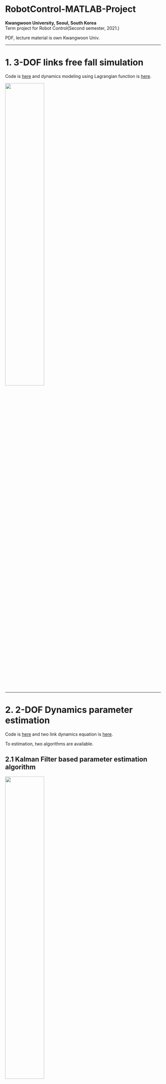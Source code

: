 # RobotControl-MATLAB-Project

**Kwangwoon University, Seoul, South Korea**
<br>
Term project for Robot Control(Second semester, 2021.)

PDF, lecture material is own Kwangwoon Univ.

---

# 1. 3-DOF links free fall simulation
Code is [here](https://github.com/msjun23/RobotControl-MATLAB-Project/blob/main/RobotControl_TermProject/HW1_3_DOF_simulation.m) and dynamics modeling using Lagrangian function is [here](https://github.com/msjun23/RobotControl-MATLAB-Project/blob/main/RobotControl_TermProject/HW1_3_DOF_dynamics.m).

<img src="/images/HW1_3_DOF_simulation.gif" width="50%" height="50%"/>

---

# 2. 2-DOF Dynamics parameter estimation
Code is [here](https://github.com/msjun23/RobotControl-MATLAB-Project/blob/main/RobotControl_TermProject/HW2_2_DOF_dynamics_parameter_estimation.m) and two link dynamics equation is [here](https://github.com/msjun23/RobotControl-MATLAB-Project/blob/main/RobotControl_TermProject/HW2_two_link.m).

To estimation, two algorithms are available.

## 2.1 Kalman Filter based parameter estimation algorithm
<img src="/images/HW2_2-DOF_dynamics_estimation_kalman_filter.png" width="50%" height="50%"/>

You can see that every parameters are converge quickly without large overshoot. But also little errors are exist.

## 2.2 Error minimization algorithm
![HW2_2-DOF_dynamics_estimation_minimization_algorithm](/images/HW2_2-DOF_dynamics_estimation_minimization_algorithm.png) | ![HW2_2-DOF_dynamics_estimation_minimization_algorithm2](/images/HW2_2-DOF_dynamics_estimation_minimization_algorithm2.png)
---|---|

Every parameters are converge very quickly than Kalman algorithm and error is almost zero. But in the beginning, very big overshoot exists.

---

# 3.1 1-DOF Joint Space PID CTM Controller
- Target position: 0 deg -> 90 deg
- Target velocity: 30 deg/s
- Use PID controller & Try several gain value

For position controller at critically damped system, P gain K<sub>p</sub> is equal to square of system frequency &omega;<sub>n</sub><sup>2</sup> and D gain K<sub>d</sub> is equal to 2&omega;<sub>n</sub>(&because; &zeta;=1 at critically damped system). If want to decrease steady-state error, we can add I controller.

## 3.1.1 &omega;<sub>n</sub>=5, K<sub>p</sub>=&omega;<sub>n</sub><sup>2</sup>, K<sub>d</sub>=2&omega;<sub>n</sub>, K<sub>i</sub>=0
<img src="/images/HW3_1_wn_5_ki_0.gif" width="50%" height="50%"/><br>
![HW3_1_wn_5_ki_0_pos](/images/HW3_1_wn_5_ki_0_pos.png) | ![HW3_1_wn_5_ki_0_vel](/images/HW3_1_wn_5_ki_0_vel.png)
---|---|

## 3.1.2 &omega;<sub>n</sub>=20, K<sub>p</sub>=&omega;<sub>n</sub><sup>2</sup>, K<sub>d</sub>=2&omega;<sub>n</sub>, K<sub>i</sub>=0
<img src="/images/HW3_1_wn_20_ki_0.gif" width="50%" height="50%"/><br>
![HW3_1_wn_20_ki_0_pos](/images/HW3_1_wn_20_ki_0_pos.png) | ![HW3_1_wn_20_ki_0_vel](/images/HW3_1_wn_20_ki_0_vel.png)
---|---|

## 3.1.3 &omega;<sub>n</sub>=20, K<sub>p</sub>=&omega;<sub>n</sub><sup>2</sup>, K<sub>d</sub>=2&omega;<sub>n</sub>, K<sub>i</sub>=250
<img src="/images/HW3_1_joint_space_1_DOF_CTM_PID_controller.gif" width="50%" height="50%"/><br>
![HW3_1_wn_20_ki_250_pos](/images/HW3_1_joint_space_1_DOF_CTM_PID_controller_pos.png) | ![HW3_1_wn_20_ki_250_vel](/images/HW3_1_joint_space_1_DOF_CTM_PID_controller_vel.png)
---|---|

# 3.2 2-DOF Cartesian Space PID CTM Controller
 - Target trajectory: radius-0.1m, period-1s, drawing cricle
 - Use PID controller & Try several gain value

Control gain is equal to **3.1**.

## 3.2.1 &omega;<sub>n</sub>=5, K<sub>p</sub>=&omega;<sub>n</sub><sup>2</sup>, K<sub>d</sub>=2&omega;<sub>n</sub>, K<sub>i</sub>=0
<img src="/images/HW3_2_wn_5_ki_0.gif" width="50%" height="50%"/><br>
![HW3_2_wn_5_ki_0_pos](/images/HW3_2_wn_5_ki_0_pos.png) | ![HW3_2_wn_5_ki_0_vel](/images/HW3_2_wn_5_ki_0_vel.png)
---|---|

## 3.2.2 &omega;<sub>n</sub>=20, K<sub>p</sub>=&omega;<sub>n</sub><sup>2</sup>, K<sub>d</sub>=2&omega;<sub>n</sub>, K<sub>i</sub>=0
<img src="/images/HW3_2_wn_20_ki_0.gif" width="50%" height="50%"/><br>
![HW3_2_wn_20_ki_0_pos](/images/HW3_2_wn_20_ki_0_pos.png) | ![HW3_2_wn_20_ki_0_vel](/images/HW3_2_wn_20_ki_0_vel.png)
---|---|

## 3.2.3 &omega;<sub>n</sub>=20, K<sub>p</sub>=&omega;<sub>n</sub><sup>2</sup>, K<sub>d</sub>=2&omega;<sub>n</sub>, K<sub>i</sub>=250
<img src="/images/HW3_2_cartesian_sapce_2_DOF_CTM_PID_controller.gif" width="50%" height="50%"/><br>
![HW3_2_wn_20_ki_250_pos](/images/HW3_2_cartesian_space_2_DOF_CTM_PID_controller_pos.png) | ![HW3_2_wn_20_ki_250_vel](/images/HW3_2_cartesian_space_2_DOF_CTM_PID_controller_vel.png)
---|---|

# 4.1 3-DOF Joint Space PID CTM Controller
Final goal is extension of **3.1** & **3.2** to 3-DOF

## &omega;<sub>n</sub>=20, K<sub>p</sub>=&omega;<sub>n</sub><sup>2</sup>, K<sub>d</sub>=2&omega;<sub>n</sub>, K<sub>i</sub>=250
<img src="/images/HW4_1_joint_space_3_DOF_CTM_PID_controller.gif" width="50%" height="50%"/><br>
![HW4_1_wn_20_ki_250_pos](/images/HW4_1_joint_space_3_DOF_CTM_PID_controller_pos.png) | ![HW4_2_wn_20_ki_250_vel](/images/HW4_1_joint_space_3_DOF_CTM_PID_controller_vel.png)
---|---|

# 4.2 3-DOF Cartesian Space PID CTM Controller

## &omega;<sub>n</sub>=20, K<sub>p</sub>=&omega;<sub>n</sub><sup>2</sup>, K<sub>d</sub>=2&omega;<sub>n</sub>, K<sub>i</sub>=250
<img src="/images/HW4_2_cartesian_sapce_3_DOF_CTM_PID_controller.gif" width="50%" height="50%"/><br>
![HW4_2_wn_20_ki_250_pos](/images/HW4_2_cartesian_space_3_DOF_CTM_PID_controller_pos.png) | ![HW4_2_wn_20_ki_250_vel](/images/HW4_2_cartesian_space_3_DOF_CTM_PID_controller_vel.png)
---|---|
